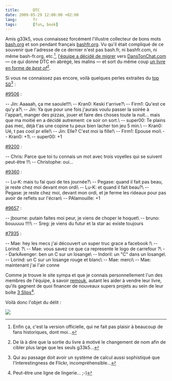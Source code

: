 ```yaml
---
title:      DTC
date: 2009-05-29 12:00:00 +02:00
lang:       fr
tags:       [fun, book]
---
```


Amis g33k5, vous connaissez forcément l'illustre collecteur de bons mots [bash.org](http://bash.org/) et son pendant français [bashfr.org](http://bashfr.org/). Vu qu'il était compliqué de ce souvenir que l'adresse de ce dernier n'est pas bash.fr, ni bashfr.com, ni même bash-fr.org, etc.[^1], [l'équipe a décidé de migrer](http://shiii.org/2009/05/13/danton-tchate/) vers [DansTonChat.com](http://danstonchat.com/) — ce qui donne DTC en abrégé, les malins — et sort du même coup [un livre en forme de *best of*](http://danstonchat.com/?livre)[^2].

[^1]: Enfin ça, c'est la version officielle, qui ne fait pas plaisir à beaucoup de fans historiques, dont moi…

[^2]: De là à dire que la sortie du livre à motivé le changement de nom afin de cibler plus large que les seuls g33k5…

Si vous ne connaissez pas encore, voilà quelques perles extraites du [top 50](http://danstonchat.com/?sort=top50)[^3]  :

[#9506](http://danstonchat.com/?9506) :

-- Jin: Aaaaah, ça me saoule!!!\\
-- Kran0: Keski t'arrive?\\
-- Firm1: Qu'est ce qu'y a?\\
-- Jin: Ya que pour une fois j'aurais voulu passer la soirée à l'appart, manger des pizzas, jouer et faire des choses toute la nuit… mais que ma moitié en a décidé autrement: ce soir on sort.\\
-- super00: Te plains pas mec, déjà t'as une copine tu peux bien lacher ton jeu 5 min.\\
-- Kran0: Ué, t pas cool pr elle!\\
-- Jin: Elle? C'est moi la fille!\\
-- Firm1: Epouse moi\\
-- Kran0: +1\\
-- super00: +1

[#9200](http://danstonchat.com/?9200) :

-- Chris: Parce que toi tu connais un mot avec trois voyelles qui se suivent peut-être !!\\
-- Christophe: oui…

[#9360](http://danstonchat.com/?9360) :

-- Lu-K: mais tu fai quoi de tes journée?\\
-- Pegase: quand il fait pas beau, je reste chez moi devant mon ordi\\
-- Lu-K: et quand il fait beau?\\
-- Pegase: je reste chez moi, devant mon ordi, et je ferme les rideaux pour pas avoir de reflets sur l'écran\\
-- PAlamouille: +1

[#9657](http://danstonchat.com/?9657) :

-- jbourne: putain faites moi peur, je viens de choper le hoquet\\
-- bruno: bouuuuu !!!!\\
-- Sreg: je viens du futur et la star ac existe toujours

[#7935](http://danstonchat.com/?7935) :

-- Mae: hey les mecs j'ai découvert un super truc grace a facebook !\\
-- Lorind: ?\\
-- Mae: vous savez ce que ca represente le logo de carrefour ?\\
-- DarkAvenger: ben un C sur un losange\\
-- Indoril: un "C" dans un losange\\
-- Lorind: un C sur un losange rouge et blanc\\
-- Mae: merci\\
-- Mae: maintenant j'ai l'air conne

Comme je trouve le site sympa et que je connais personnellement l'un des membres de l'équipe, à savoir [remouk](http://shiii.org/), autant les aider à vendre leur livre, qu'ils gagnent de quoi financer de nouveaux supers projets au sein de leur boîte [3 Slips](http://3slips.fr/)[^4].

Voilà donc l'objet du délit :

<html><a href="https://www.amazon.fr/Dans-Ton-Chat-S%C3%A9bastien-Delahaye/dp/2350760995/ref=as_li_ss_il?&linkId=&linkCode=li3&tag=gasteroprod-21&linkId=93ad057ecf9f77d5a82f2ad6e065710e&language=fr_FR" target="_blank"><img border="0" src="https://ws-eu.amazon-adsystem.com/widgets/q?_encoding=UTF8&ASIN=2350760995&Format=_SL250_&ID=AsinImage&MarketPlace=FR&ServiceVersion=20070822&WS=1&tag=gasteroprod-21&language=fr_FR" ></a><img src="https://ir-fr.amazon-adsystem.com/e/ir?t=gasteroprod-21&language=fr_FR&l=li3&o=8&a=2350760995" width="1" height="1" border="0" alt="" style="border:none !important; margin:0px !important;" /></html>

[^3]: Qui au passage doit avoir un système de calcul aussi sophistiqué que l'Interestingness de Flickr, incompréhensible…

[^4]: Peut-être une ligne de lingerie… ;-)
